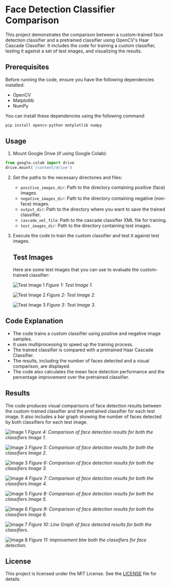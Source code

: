 # Face Detection Classifier Comparison

This project demonstrates the comparison between a custom-trained face detection classifier and a pretrained classifier using OpenCV's Haar Cascade Classifier. It includes the code for training a custom classifier, testing it against a set of test images, and visualizing the results.

## Prerequisites

Before running the code, ensure you have the following dependencies installed:

- OpenCV
- Matplotlib
- NumPy

You can install these dependencies using the following command:

```bash
pip install opencv-python matplotlib numpy
```

## Usage

1. Mount Google Drive (if using Google Colab):

```python
from google.colab import drive
drive.mount('/content/drive')
```

2. Set the paths to the necessary directories and files:

   - `positive_images_dir`: Path to the directory containing positive (face) images.
   - `negative_images_dir`: Path to the directory containing negative (non-face) images.
   - `output_dir`: Path to the directory where you want to save the trained classifier.
   - `cascade_xml_file`: Path to the cascade classifier XML file for training.
   - `test_images_dir`: Path to the directory containing test images.

3. Execute the code to train the custom classifier and test it against test images.
   ## Test Images
   
   Here are some test images that you can use to evaluate the custom-trained classifier:
   
   ![Test Image 1](images/1.jpg)
   *Figure 1: Test Image 1.*
   
   ![Test Image 2](images/2.jpg)
   *Figure 2: Test Image 2.*
   
   ![Test Image 3](images/3.jpg)
   *Figure 3: Test Image 3.*

## Code Explanation

- The code trains a custom classifier using positive and negative image samples.
- It uses multiprocessing to speed up the training process.
- The trained classifier is compared with a pretrained Haar Cascade Classifier.
- The results, including the number of faces detected and a visual comparison, are displayed.
- The code also calculates the mean face detection performance and the percentage improvement over the pretrained classifier.

## Results

The code produces visual comparisons of face detection results between the custom-trained classifier and the pretrained classifier for each test image. It also includes a bar graph showing the number of faces detected by both classifiers for each test image.


![Image 1](images/1.png)
*Figure 4: Comparison of face detection results for both the classifiers Image 1.*

![Image 2](images/2.png)
*Figure 5: Comparison of face detection results for both the classifiers Image 2.*

![Image 3](images/3.png)
*Figure 6: Comparison of face detection results for both the classifiers Image 3.*

![Image 4](images/4.png)
*Figure 7: Comparison of face detection results for both the classifiers Image 4.*

![Image 5](images/5.png)
*Figure 8: Comparison of face detection results for both the classifiers Image 5.*

![Image 6](images/6.png)
*Figure 9: Comparison of face detection results for both the classifiers Image 6.*

![Image 7](images/7.png)
*Figure 10: Line Graph of face detected results for both the classifiers.*

![Image 8](images/8.png)
*Figure 11: Improvement btw both the classifiers for face detection.*

## License

This project is licensed under the MIT License. See the [LICENSE](LICENSE) file for details.
